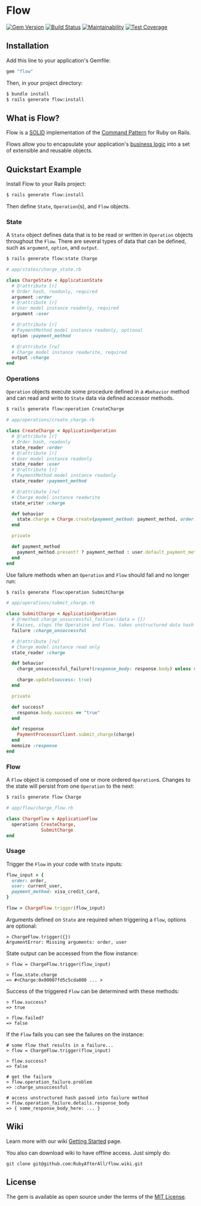 # Flow

[![Gem Version](https://badge.fury.io/rb/flow.svg)](https://badge.fury.io/rb/flow)
[![Build Status](https://semaphoreci.com/api/v1/freshly/flow/branches/main/badge.svg)](https://semaphoreci.com/freshly/flow)
[![Maintainability](https://api.codeclimate.com/v1/badges/02131658005b10c289e0/maintainability)](https://codeclimate.com/github/Freshly/flow/maintainability)
[![Test Coverage](https://api.codeclimate.com/v1/badges/02131658005b10c289e0/test_coverage)](https://codeclimate.com/github/Freshly/flow/test_coverage)

## Installation

Add this line to your application's Gemfile:

```ruby
gem "flow"
```

Then, in your project directory:

```bash
$ bundle install
$ rails generate flow:install
```

## What is Flow?

Flow is a [SOLID](https://en.wikipedia.org/wiki/SOLID) implementation of the [Command Pattern](https://en.wikipedia.org/wiki/Command_pattern) for Ruby on Rails.

Flows allow you to encapsulate your application's [business logic](http://en.wikipedia.org/wiki/Business_logic) into a set of extensible and reusable objects.

## Quickstart Example

Install Flow to your Rails project:
```bash
$ rails generate flow:install
```

Then define `State`, `Operation`(s), and `Flow` objects.

### State

A `State` object defines data that is to be read or written in `Operation` objects throughout the `Flow`. There are several types of data that can be defined, such as `argument`, `option`, and `output`.

```bash
$ rails generate flow:state Charge
```

```ruby
# app/states/charge_state.rb

class ChargeState < ApplicationState
  # @!attribute [r]
  # Order hash, readonly, required
  argument :order
  # @!attribute [r]
  # User model instance readonly, required
  argument :user

  # @!attribute [r]
  # PaymentMethod model instance readonly, optional
  option :payment_method

  # @!attribute [rw]
  # Charge model instance readwrite, required
  output :charge
end
```

### Operations

`Operation` objects execute some procedure defined in a `#behavior` method and can read and write to `State` data via defined accessor methods.

```bash
$ rails generate flow:operation CreateCharge
```

```ruby
# app/operations/create_charge.rb

class CreateCharge < ApplicationOperation
  # @!attribute [r]
  # Order hash, readonly
  state_reader :order
  # @!attribute [r]
  # User model instance readonly
  state_reader :user
  # @!attribute [r]
  # PaymentMethod model instance readonly
  state_reader :payment_method

  # @!attribute [rw]
  # Charge model instance readwrite
  state_writer :charge

  def behavior
    state.charge = Charge.create(payment_method: payment_method, order: order, user: user)
  end

  private

  def payment_method
    payment_method.present? ? payment_method : user.default_payment_method
  end
end
```

Use failure methods when an `Operation` and `Flow` should fail and no longer run:

```bash
$ rails generate flow:operation SubmitCharge
```

```ruby
# app/operations/submit_charge.rb

class SubmitCharge < ApplicationOperation
  # @!method charge_unsuccessful_failure!(data = {})
  # Raises, stops the Operation and Flow, takes unstructured data hash
  failure :charge_unsuccessful

  # @!attribute [rw]
  # Charge model instance read only
  state_reader :charge

  def behavior
    charge_unsuccessful_failure!(response_body: response.body) unless success?

    charge.update(success: true)
  end

  private

  def success?
    response.body.success == "true"
  end

  def response
    PaymentProcessorClient.submit_charge(charge)
  end
  memoize :response
end
```

### Flow

A `Flow` object is composed of one or more ordered `Operation`s. Changes to the state will persist from one `Operation` to the next:

```bash
$ rails generate flow Charge
```

```ruby
# app/flow/charge_flow.rb

class ChargeFlow < ApplicationFlow
  operations CreateCharge,
             SubmitCharge
end
```

### Usage

Trigger the `Flow` in your code with `State` inputs:

```ruby
flow_input = {
  order: order,
  user: current_user,
  payment_method: visa_credit_card,
}

flow = ChargeFlow.trigger(flow_input)
```

Arguments defined on `State` are required when triggering a `Flow`, options are optional:

```
> ChargeFlow.trigger({})
ArgumentError: Missing arguments: order, user
```

State output can be accessed from the flow instance:

```
> flow = ChargeFlow.trigger(flow_input)

> flow.state.charge
=> #<Charge:0x00007fd5c5cda080 ... >
```

Success of the triggered `Flow` can be determined with these methods:

```
> flow.success?
=> true

> flow.failed?
=> false
```

If the `Flow` fails you can see the failures on the instance:

```
# some flow that results in a failure...
> flow = ChargeFlow.trigger(flow_input)

> flow.success?
=> false

# get the failure
> flow.operation_failure.problem
=> :charge_unsuccessful

# access unstructured hash passed into failure method
> flow.operation_failure.details.response_body
=> { some_response_body_here: ... }
```

## Wiki

Learn more with our wiki [Getting Started](https://github.com/RubyAfterAll/flow/wiki/Getting-Started#installation) page.

You also can download wiki to have offline access.
Just simply do:

`git clone git@github.com:RubyAfterAll/flow.wiki.git`


## License

The gem is available as open source under the terms of the [MIT License](https://opensource.org/licenses/MIT).

